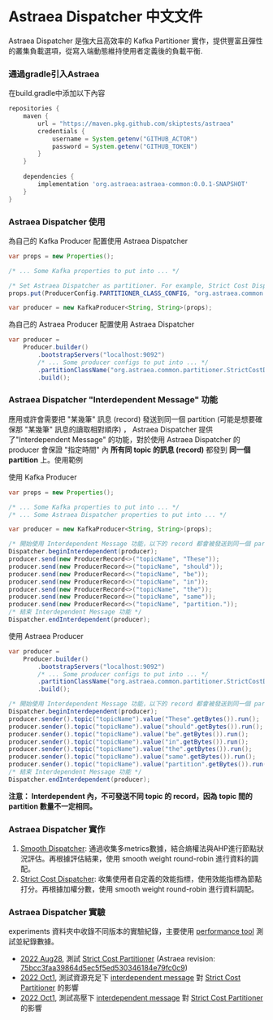 Astraea Dispatcher 中文文件
===
Astraea Dispatcher 是強大且高效率的 Kafka Partitioner 實作，提供豐富且彈性的叢集負載選項，從寫入端動態維持使用者定義後的負載平衡.

### 通過gradle引入Astraea
在build.gradle中添加以下內容
```gradle
repositories {
    maven {
        url = "https://maven.pkg.github.com/skiptests/astraea"
        credentials {
            username = System.getenv("GITHUB_ACTOR")
            password = System.getenv("GITHUB_TOKEN")
        }
    }
    
    dependencies {
        implementation 'org.astraea:astraea-common:0.0.1-SNAPSHOT'
    }
}
```

### Astraea Dispatcher 使用

為自己的 Kafka Producer 配置使用 Astraea Dispatcher

```java
var props = new Properties();

/* ... Some Kafka properties to put into ... */

/* Set Astraea Dispatcher as partitioner. For example, Strict Cost Dispatcher*/
props.put(ProducerConfig.PARTITIONER_CLASS_CONFIG, "org.astraea.common.partitioner.StrictCostDispatcher");

var producer = new KafkaProducer<String, String>(props);
```

為自己的 Astraea Producer 配置使用 Astraea Dispatcher

```java
var producer =
    Producer.builder()
        .bootstrapServers("localhost:9092")
        /* ... Some producer configs to put into ... */
        .partitionClassName("org.astraea.common.partitioner.StrictCostDispatcher")
        .build();
```



### Astraea Dispatcher "Interdependent Message" 功能

應用或許會需要把 "某幾筆" 訊息 (record) 發送到同一個 partition (可能是想要確保那 "某幾筆" 訊息的讀取相對順序) ， Astraea Dispatcher 提供了"Interdependent Message" 的功能，對於使用 Astraea Dispatcher 的 producer 會保證 "指定時間" 內 **所有同 topic 的訊息 (record)** 都發到 **同一個 partition** 上。使用範例

使用 Kafka Producer

```java
var props = new Properties();

/* ... Some Kafka properties to put into ... */
/* ... Some Astraea Dispatcher properties to put into ... */

var producer = new KafkaProducer<String, String>(props);

/* 開始使用 Interdependent Message 功能，以下的 record 都會被發送到同一個 partition 上 */
Dispatcher.beginInterdependent(producer);
producer.send(new ProducerRecord<>("topicName", "These"));
producer.send(new ProducerRecord<>("topicName", "should"));
producer.send(new ProducerRecord<>("topicName", "be"));
producer.send(new ProducerRecord<>("topicName", "in"));
producer.send(new ProducerRecord<>("topicName", "the"));
producer.send(new ProducerRecord<>("topicName", "same"));
producer.send(new ProducerRecord<>("topicName", "partition."));
/* 結束 Interdependent Message 功能 */
Dispatcher.endInterdependent(producer);
```

使用 Astraea Producer

```java
var producer =
    Producer.builder()
        .bootstrapServers("localhost:9092")
        /* ... Some producer configs to put into ... */
        .partitionClassName("org.astraea.common.partitioner.StrictCostDispatcher")
        .build();

/* 開始使用 Interdependent Message 功能，以下的 record 都會被發送到同一個 partition 上 */
Dispatcher.beginInterdependent(producer);
producer.sender().topic("topicName").value("These".getBytes()).run();
producer.sender().topic("topicName").value("should".getBytes()).run();
producer.sender().topic("topicName").value("be".getBytes()).run();
producer.sender().topic("topicName").value("in".getBytes()).run();
producer.sender().topic("topicName").value("the".getBytes()).run();
producer.sender().topic("topicName").value("same".getBytes()).run();
producer.sender().topic("topicName").value("partition".getBytes()).run();
/* 結束 Interdependent Message 功能 */
Dispatcher.endInterdependent(producer);
```

**注意： Interdependent 內，不可發送不同 topic 的 record，因為 topic 間的 partition 數量不一定相同。**

### Astraea Dispatcher 實作

1. [Smooth Dispatcher](smooth_dispatcher.md):  通過收集多metrics數據，結合熵權法與AHP進行節點狀況評估。再根據評估結果，使用 smooth weight round-robin 進行資料的調配。
1. [Strict Cost Dispatcher](./strict_cost_dispatcher.md): 收集使用者自定義的效能指標，使用效能指標為節點打分。再根據加權分數，使用 smooth weight round-robin 進行資料調配。

### Astraea Dispatcher 實驗

experiments 資料夾中收錄不同版本的實驗紀錄，主要使用 [performance tool](../performance_benchmark.md) 測試並紀錄數據。

* [2022 Aug28](experiments/StrictCostDispatcher_1.md), 測試 [Strict Cost Partitioner](./strict_cost_dispatcher.md) (Astraea revision: [75bcc3faa39864d5ec5f5ed530346184e79fc0c9](https://github.com/skiptests/astraea/tree/75bcc3faa39864d5ec5f5ed530346184e79fc0c9))
* [2022 Oct1](experiments/StrictCostDispatcher_2.md), 測試資源充足下 [interdependent message](#astraea-dispatcher-interdependent-message-功能) 對 [Strict Cost Partitioner](./strict_cost_dispatcher.md) 的影響
* [2022 Oct1](experiments/StrictCostDispatcher_3.md), 測試高壓下 [interdependent message](#astraea-dispatcher-interdependent-message-功能) 對 [Strict Cost Partitioner](./strict_cost_dispatcher.md) 的影響